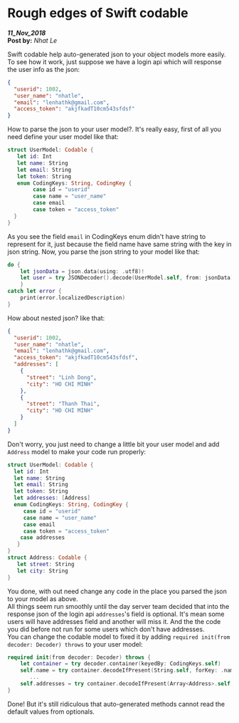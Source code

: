 # Rough edges of Swift codable

**_11_Nov_2018_**  
**Post by:** _Nhat Le_

Swift codable help auto-generated json to your object models more easily.  
To see how it work, just suppose we have a login api which will response the user info as the json:

```json
{
  "userid": 1002,
  "user_name": "nhatle",
  "email": "lenhathk@gmail.com",
  "access_token": "akjfkadT10cm543sfdsf"
}
```

How to parse the json to your user model?. It's really easy, first of all you need define your user model like that:

```swift
struct UserModel: Codable {
   let id: Int
   let name: String
   let email: String
   let token: String
   enum CodingKeys: String, CodingKey {
        case id = "userid"
        case name = "user_name"
        case email
        case token = "access_token"
  }
}
```

As you see the field `email` in CodingKeys enum didn't have string to represent for it, just because the field name have same string with the key in json string. Now, you parse the json string to your model like that:

```swift
do {
    let jsonData = json.data(using: .utf8)!
    let user = try JSONDecoder().decode(UserModel.self, from: jsonData)
    }
catch let error {
    print(error.localizedDescription)
}
```

How about nested json? like that:

```json
{
  "userid": 1002,
  "user_name": "nhatle",
  "email": "lenhathk@gmail.com",
  "access_token": "akjfkadT10cm543sfdsf",
  "addresses": [
    {
      "street": "Linh Dong",
      "city": "HO CHI MINH"
    },
    {
      "street": "Thanh Thai",
      "city": "HO CHI MINH"
    }
  ]
}
```

Don't worry, you just need to change a little bit your user model and add `Address` model to make your code run properly:

```swift
struct UserModel: Codable {
  let id: Int
  let name: String
  let email: String
  let token: String
  let addresses: [Address]
  enum CodingKeys: String, CodingKey {
     case id = "userid"
     case name = "user_name"
     case email
     case token = "access_token"
    case addresses
   }
}
struct Address: Codable {
   let street: String
   let city: String
}
```

You done, with out need change any code in the place you parsed the json to your model as above.  
All things seem run smoothly until the day server team decided that into the response json of the login api `addresses`'s field is optional. It's mean some users will have addresses field and another will miss it. And the the code you did before not run for some users which don't have addresses.  
You can change the codable model to fixed it by adding `required init(from decoder: Decoder) throws` to your user model:

```swift
required init(from decoder: Decoder) throws {
    let container = try decoder.container(keyedBy: CodingKeys.self)
    self.name = try container.decodeIfPresent(String.self, forKey: .name) ?? "Your default value"
       ...
    self.addresses = try container.decodeIfPresent(Array<Address>.self, forKey: .addresses) ?? []
}
```

Done! But it's still ridiculous that auto-generated methods cannot read the default values from optionals.
